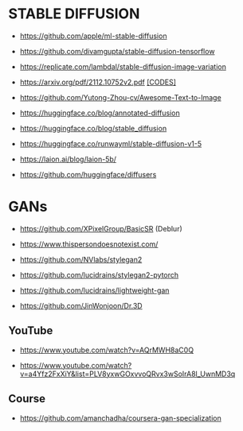 # STABLE DIFFUSION

- https://github.com/apple/ml-stable-diffusion

- https://github.com/divamgupta/stable-diffusion-tensorflow

- https://replicate.com/lambdal/stable-diffusion-image-variation

- https://arxiv.org/pdf/2112.10752v2.pdf [[CODES]](https://github.com/CompVis/latent-diffusion)

- https://github.com/Yutong-Zhou-cv/Awesome-Text-to-Image

- https://huggingface.co/blog/annotated-diffusion

- https://huggingface.co/blog/stable_diffusion

- https://huggingface.co/runwayml/stable-diffusion-v1-5

- https://laion.ai/blog/laion-5b/

- https://github.com/huggingface/diffusers

# GANs

- https://github.com/XPixelGroup/BasicSR (Deblur)

- https://www.thispersondoesnotexist.com/

- https://github.com/NVlabs/stylegan2

- https://github.com/lucidrains/stylegan2-pytorch

- https://github.com/lucidrains/lightweight-gan

- https://github.com/JinWonjoon/Dr.3D

## YouTube

- https://www.youtube.com/watch?v=AQrMWH8aC0Q

- https://www.youtube.com/watch?v=a4Yfz2FxXiY&list=PLV8yxwGOxvvoQRvx3wSoIrA8l_UwnMD3q

## Course

- https://github.com/amanchadha/coursera-gan-specialization
